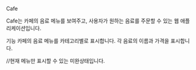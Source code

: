 Cafe

Cafe는 카페의 음료 메뉴를 보여주고, 사용자가 원하는 음료를 주문할 수 있는 웹 애플리케이션입니다.

기능
카페의 음료 메뉴를 카테고리별로 표시합니다.
각 음료의 이름과 가격을 표시합니다.

//현재 메뉴만 표시할 수 있는 미완상태입니다.

